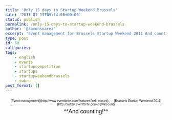 ```yaml
---
title: 'Only 15 days to Startup Weekend Brussels'
date: '2011-01-13T09:14:00+00:00'
status: publish
permalink: /only-15-days-to-startup-weekend-brussels
author: '@ramonsuarez'
excerpt: 'Event management for Brussels Startup Weekend 2011 And counting!'
type: post
id: 68
categories:
tags:
    - english
    - events
    - startupcompetition
    - startups
    - startupweekendbrussels
    - swbru
post_format: []
---
```

<div style="text-align:center;"><div style="font-family:Helvetica, Arial;font-size:10px;margin:2px;padding:5px 0;">[Event management](http://www.eventbrite.com/features?ref=ecount)<span style="color:#ddd;"> for </span>[Brussels Startup Weekend 2011](http://swbru.eventbrite.com?ref=ecount)<div style="font-family:Helvetica, Arial;font-size:10px;margin:2px;padding:5px 0;"><span style="font-size:large;">**And counting!** </span>